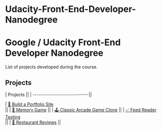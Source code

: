 # Udacity-Front-End-Developer-Nanodegree

# Google / Udacity Front-End Developer Nanodegree
List of projects developed during the course.

## Projects

| Projects                    ||
| ----------------------------||

| [🧓 Build a Portfolio Site](https://github.com/evatsv/Portfolio-site)   
||
| [💊 Memory Game](https://github.com/evatsv/Memory-game)                 ||
| [🕹 Classic Arcade Game Clone](https://github.com/evatsv/Adcade-game)
    ||
| [✅ Feed Reader Testing](https://github.com/evatsv/Feed-reader-test)    
||
| [🍕 Restaurant Reviews](https://github.com/evatsv/mws-restaurant-stage-1)    ||
